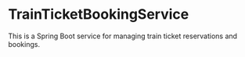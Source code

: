 # TrainTicketBookingService
This is a Spring Boot service for managing train ticket reservations and bookings.
